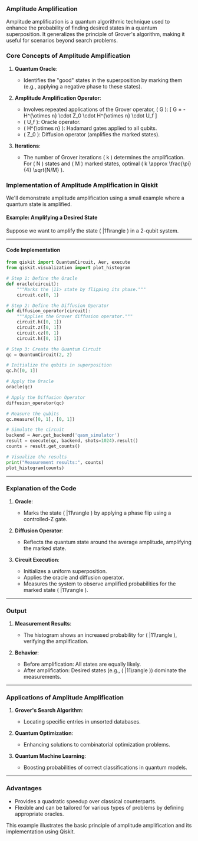 ### **Amplitude Amplification**

Amplitude amplification is a quantum algorithmic technique used to enhance the probability of finding desired states in a quantum superposition. It generalizes the principle of Grover's algorithm, making it useful for scenarios beyond search problems.

### **Core Concepts of Amplitude Amplification**

1. **Quantum Oracle**:
   - Identifies the "good" states in the superposition by marking them (e.g., applying a negative phase to these states).

2. **Amplitude Amplification Operator**:
   - Involves repeated applications of the Grover operator, \( G \):
     \[
     G = -H^{\otimes n} \cdot Z_0 \cdot H^{\otimes n} \cdot U_f
     \]
   - \( U_f \): Oracle operator.
   - \( H^{\otimes n} \): Hadamard gates applied to all qubits.
   - \( Z_0 \): Diffusion operator (amplifies the marked states).

3. **Iterations**:
   - The number of Grover iterations \( k \) determines the amplification. For \( N \) states and \( M \) marked states, optimal \( k \approx \frac{\pi}{4} \sqrt{N/M} \).

### **Implementation of Amplitude Amplification in Qiskit**

We'll demonstrate amplitude amplification using a small example where a quantum state is amplified.

#### **Example: Amplifying a Desired State**

Suppose we want to amplify the state \( |11\rangle \) in a 2-qubit system.

---

#### **Code Implementation**

```python
from qiskit import QuantumCircuit, Aer, execute
from qiskit.visualization import plot_histogram

# Step 1: Define the Oracle
def oracle(circuit):
    """Marks the |11> state by flipping its phase."""
    circuit.cz(0, 1)

# Step 2: Define the Diffusion Operator
def diffusion_operator(circuit):
    """Applies the Grover diffusion operator."""
    circuit.h([0, 1])
    circuit.z([0, 1])
    circuit.cz(0, 1)
    circuit.h([0, 1])

# Step 3: Create the Quantum Circuit
qc = QuantumCircuit(2, 2)

# Initialize the qubits in superposition
qc.h([0, 1])

# Apply the Oracle
oracle(qc)

# Apply the Diffusion Operator
diffusion_operator(qc)

# Measure the qubits
qc.measure([0, 1], [0, 1])

# Simulate the circuit
backend = Aer.get_backend('qasm_simulator')
result = execute(qc, backend, shots=1024).result()
counts = result.get_counts()

# Visualize the results
print("Measurement results:", counts)
plot_histogram(counts)
```

---

### **Explanation of the Code**

1. **Oracle**:
   - Marks the state \( |11\rangle \) by applying a phase flip using a controlled-Z gate.

2. **Diffusion Operator**:
   - Reflects the quantum state around the average amplitude, amplifying the marked state.

3. **Circuit Execution**:
   - Initializes a uniform superposition.
   - Applies the oracle and diffusion operator.
   - Measures the system to observe amplified probabilities for the marked state \( |11\rangle \).

---

### **Output**

1. **Measurement Results**:
   - The histogram shows an increased probability for \( |11\rangle \), verifying the amplification.

2. **Behavior**:
   - Before amplification: All states are equally likely.
   - After amplification: Desired states (e.g., \( |11\rangle \)) dominate the measurements.

---

### **Applications of Amplitude Amplification**

1. **Grover's Search Algorithm**:
   - Locating specific entries in unsorted databases.

2. **Quantum Optimization**:
   - Enhancing solutions to combinatorial optimization problems.

3. **Quantum Machine Learning**:
   - Boosting probabilities of correct classifications in quantum models.

---

### **Advantages**

- Provides a quadratic speedup over classical counterparts.
- Flexible and can be tailored for various types of problems by defining appropriate oracles.

This example illustrates the basic principle of amplitude amplification and its implementation using Qiskit.